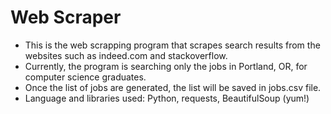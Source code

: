 # Web Scraper 

- This is the web scrapping program that scrapes search results from the websites such as indeed.com and stackoverflow. 
- Currently, the program is searching only the jobs in Portland, OR, for computer science graduates. 
- Once the list of jobs are generated, the list will be saved in jobs.csv file. 
- Language and libraries used: Python, requests, BeautifulSoup (yum!) 
